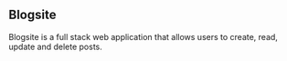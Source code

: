 ## Blogsite

Blogsite is a full stack web application that allows users to create, read, update and delete posts.
